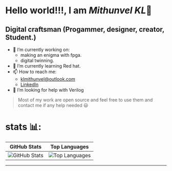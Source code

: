 # **Hello world!!!, I am** ***Mithunvel KL***🤠
## Digital craftsman (Progammer, designer, creator, Student.)

- 🔭 I’m currently working on:
   -  making an enigma with fpga.
   -  digital twinning.
- 🌱 I’m currently learning Red hat.
- 📫 How to reach me:
    - klmithunvel@outlook.com
    - [LinkedIn](https://www.linkedin.com/in/mithunvel-k-l-1b5845287/)
- 🤔 I’m looking for help with Verilog 
 <!---👯 I’m looking to collaborate on ...
- 💬 Ask me about ...--->
> Most of my work are open source and feel free to use them and contact me if any help needed 😃
# stats 📊:
<div align="center">

| GitHub Stats | Top Languages |
|-------------|--------------|
| ![GitHub Stats](https://github-readme-stats.vercel.app/api?username=KL-Mithunvel&show_icons=true&theme=cobalt) | ![Top Languages](https://github-readme-stats-steel-omega.vercel.app/api/top-langs/?username=KL-Mithunvel&layout=pie&icon_color=2d77dc&title_color=2d77dc&text_color=ffffff&bg_color=0d1117&hide_border=true&langs_count=10&size_weight=0.5&count_weight=0.5&custom_title=Langs%20distribution%20in%20my%20repos#gh-dark-mode-only) |

</div>


---
